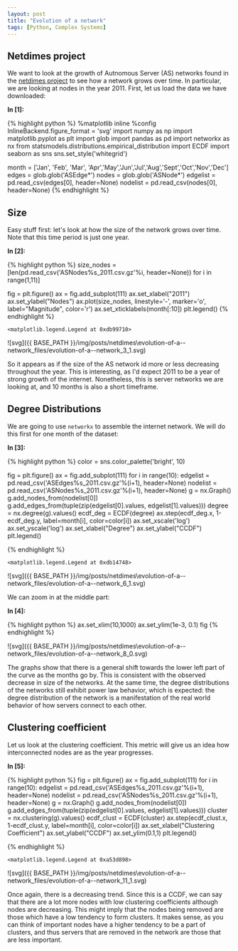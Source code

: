 ```yaml
---
layout: post
title: "Evolution of a network"
tags: [Python, Complex Systems]
---
```

## Netdimes project

We want to look at the growth of Autnomous Server (AS) networks found in the
[netdimes project](http://www.netdimes.org/new/?q=node/65) to see how a network
grows over time.
In particular, we are looking at nodes in the year 2011.
First, let us load the data we have downloaded:

**In [1]:**

{% highlight python %}
%matplotlib inline
%config InlineBackend.figure_format = 'svg'
import numpy as np
import matplotlib.pyplot as plt
import glob
import pandas as pd
import networkx as nx
from statsmodels.distributions.empirical_distribution import ECDF
import seaborn as sns
sns.set_style('whitegrid')

month = ['Jan', 'Feb', 'Mar', 'Apr','May','Jun','Jul','Aug','Sept','Oct','Nov','Dec']
edges = glob.glob('ASEdge*')
nodes = glob.glob('ASNode*')
edgelist = pd.read_csv(edges[0], header=None)
nodelist = pd.read_csv(nodes[0], header=None)
{% endhighlight %}

## Size

Easy stuff first: let's look at how the size of the network grows over time.
Note that this time period is just one year.

**In [2]:**

{% highlight python %}
size_nodes = [len(pd.read_csv('ASNodes%s_2011.csv.gz'%i, header=None)) for i in range(1,11)]

fig = plt.figure()
ax = fig.add_subplot(111)
ax.set_xlabel("2011")
ax.set_ylabel("Nodes")
ax.plot(size_nodes, linestyle='-', marker='o', label="Magnitude", color='r')
ax.set_xticklabels(month[:10])
plt.legend()
{% endhighlight %}




    <matplotlib.legend.Legend at 0xdb99710>




![svg]({{ BASE_PATH }}/img/posts/netdimes\evolution-of-a--network_files/evolution-of-a--network_3_1.svg)


So it appears as if the size of the AS network id more or less decreasing
throughout the year.
This is interesting, as I'd expect 2011 to be a year of strong growth of the
internet.
Nonetheless, this is server networks we are looking at, and 10 months is also a
short timeframe.

## Degree Distributions

We are going to use `networkx` to assemble the internet network.
We will do this first for one month of the dataset:

**In [3]:**

{% highlight python %}
color = sns.color_palette('bright', 10)

fig = plt.figure()
ax = fig.add_subplot(111)
for i in range(10):
    edgelist = pd.read_csv('ASEdges%s_2011.csv.gz'%(i+1), header=None)
    nodelist = pd.read_csv('ASNodes%s_2011.csv.gz'%(i+1), header=None)
    g = nx.Graph()
    g.add_nodes_from(nodelist[0])
    g.add_edges_from(tuple(zip(edgelist[0].values, edgelist[1].values)))
    degree = nx.degree(g).values()
    ecdf_deg = ECDF(degree)
    ax.step(ecdf_deg.x, 1-ecdf_deg.y, label=month[i], color=color[i])
ax.set_xscale('log')
ax.set_yscale('log')
ax.set_xlabel("Degree")
ax.set_ylabel("CCDF")
plt.legend()

{% endhighlight %}




    <matplotlib.legend.Legend at 0xdb14748>




![svg]({{ BASE_PATH }}/img/posts/netdimes\evolution-of-a--network_files/evolution-of-a--network_6_1.svg)


We can zoom in at the middle part:

**In [4]:**

{% highlight python %}
ax.set_xlim(10,1000)
ax.set_ylim(1e-3, 0.1)
fig
{% endhighlight %}




![svg]({{ BASE_PATH }}/img/posts/netdimes\evolution-of-a--network_files/evolution-of-a--network_8_0.svg)



The graphs show that there is a general shift towards the lower left part of the
curve as the months go by.
This is consistent with the observed decrease in size of the networks.
At the same time, the degree distributions of the networks still exhibit power
law behavior, which is expected:
the degree distribution of the network is a manifestation of the real world
behavior of how servers connect to each other.

## Clustering coefficient

Let us look at the clustering coefficient. This metric will give us an idea how
interconnected nodes are as the year progresses.

**In [5]:**

{% highlight python %}
fig = plt.figure()
ax = fig.add_subplot(111)
for i in range(10):
    edgelist = pd.read_csv('ASEdges%s_2011.csv.gz'%(i+1), header=None)
    nodelist = pd.read_csv('ASNodes%s_2011.csv.gz'%(i+1), header=None)
    g = nx.Graph()
    g.add_nodes_from(nodelist[0])
    g.add_edges_from(tuple(zip(edgelist[0].values, edgelist[1].values)))
    cluster = nx.clustering(g).values()
    ecdf_clust = ECDF(cluster)
    ax.step(ecdf_clust.x, 1-ecdf_clust.y, label=month[i], color=color[i])
ax.set_xlabel("Clustering Coefficient")
ax.set_ylabel("CCDF")
ax.set_ylim(0.1,1)
plt.legend()

{% endhighlight %}




    <matplotlib.legend.Legend at 0xa53d898>




![svg]({{ BASE_PATH }}/img/posts/netdimes\evolution-of-a--network_files/evolution-of-a--network_11_1.svg)


Once again, there is a decreasing trend. Since this is a CCDF, we can say that
there are a lot more nodes with low clustering coefficients although nodes are
decreasing. This might imply that the nodes being removed are those which have a
low tendency to form clusters.
It makes sense, as you can think of important nodes have a higher tendency to be
a part of clusters, and thus servers that are removed in the network are those
that are less important.
